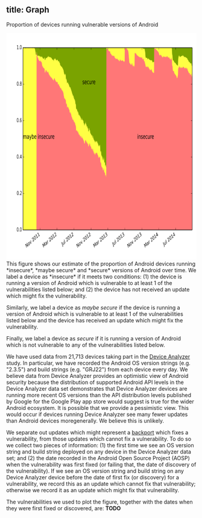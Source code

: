 
title: Graph
---

<div id="graph">
 <p>Proportion of devices running vulnerable versions of Android</p>
 <img src="images/norm_versionsecurity.png" width="800px" height="600px" alt="Proportion of devices affected by root vulnerabilities"/>
</div>
This figure shows our estimate of the proportion of Android devices running *insecure*, *maybe secure* and *secure* versions of Android over time.
We label a device as *insecure* if it meets two conditions:
(1) the device is running a version of Android which is vulnerable to at least 1 of the vulnerabilities listed below;
and (2) the device has not received an update which might fix the vulnerability.

Similarly, we label a device as *maybe secure* if the device is running a version of Android which is vulnerable to at least 1 of the vulnerabilities listed below and the device has received an update which might fix the vulnerability.

Finally, we label a device as *secure* if it is running a version of Android which is not vulnerable to any of the vulnerabilities listed below.

We have used data from 21,713 devices taking part in the [Device Analyzer](https://deviceanalyzer.cl.cam.ac.uk/) study.
In particular, we have recorded the Android OS version strings (e.g. "2.3.5") and build strings (e.g. "GRJ22") from each device every day.
We believe data from Device Analyzer provides an optimistic view of Android security because the distribution of supported Android API levels in the Device Analyzer data set demonstrates that Device Analyzer devices are running more recent OS versions than the API distribution levels published by Google for the Google Play app store would suggest is true for the wider Android ecosystem.
It is possible that we provide a pessimistic view.
This would occur if devices running Device Analyzer see many fewer updates than Android devices moregenerally. We believe this is unlikely.

We separate out updates which might represent a [backport](https://en.wikipedia.org/wiki/Backporting) which fixes a vulnerability,  from those updates which cannot fix a vulnerability.
To do so we collect two pieces of information:
(1) the first time we see an OS version string and build string deployed on any device in the Device Analyzer data set;
and (2) the date recorded in the Android Open Source Project (AOSP) when the vulnerability was first fixed (or failing that, the date of discovery of the vulnerability).
If we see an OS version string and build string on any Device Analyzer device before the date of first fix (or discovery) for a vulnerability, we record this as an update which cannot fix that vulnerability; otherwise we record it as an update which might fix that vulnerability.

The vulnerabilities we used to plot the figure, together with the dates when they were first fixed or discovered, are:
**TODO**

